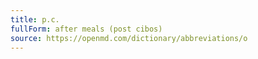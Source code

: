```yaml
---
title: p.c.
fullForm: after meals (post cibos)
source: https://openmd.com/dictionary/abbreviations/o
---
```

